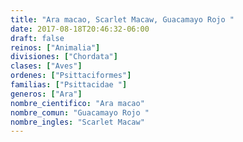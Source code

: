 ```yaml
---
title: "Ara macao, Scarlet Macaw, Guacamayo Rojo "
date: 2017-08-18T20:46:32-06:00
draft: false
reinos: ["Animalia"]
divisiones: ["Chordata"]
clases: ["Aves"]
ordenes: ["Psittaciformes"]
familias: ["Psittacidae "]
generos: ["Ara"]
nombre_cientifico: "Ara macao"
nombre_comun: "Guacamayo Rojo "
nombre_ingles: "Scarlet Macaw"
---
```

